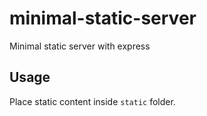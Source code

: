 # minimal-static-server
Minimal static server with express

## Usage

Place static content inside `static` folder.
